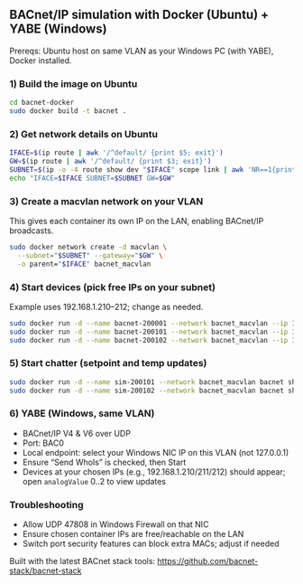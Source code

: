 ## BACnet/IP simulation with Docker (Ubuntu) + YABE (Windows)

Prereqs: Ubuntu host on same VLAN as your Windows PC (with YABE), Docker installed.

### 1) Build the image on Ubuntu
```bash
cd bacnet-docker
sudo docker build -t bacnet .
```

### 2) Get network details on Ubuntu
```bash
IFACE=$(ip route | awk '/^default/ {print $5; exit}')
GW=$(ip route | awk '/^default/ {print $3; exit}')
SUBNET=$(ip -o -4 route show dev "$IFACE" scope link | awk 'NR==1{print $1}')
echo "IFACE=$IFACE SUBNET=$SUBNET GW=$GW"
```

### 3) Create a macvlan network on your VLAN
This gives each container its own IP on the LAN, enabling BACnet/IP broadcasts.
```bash
sudo docker network create -d macvlan \
  --subnet="$SUBNET" --gateway="$GW" \
  -o parent="$IFACE" bacnet_macvlan
```

### 4) Start devices (pick free IPs on your subnet)
Example uses 192.168.1.210–212; change as needed.
```bash
sudo docker run -d --name bacnet-200001 --network bacnet_macvlan --ip 192.168.1.210 bacnet bacserv 200001 Server-1
sudo docker run -d --name bacnet-200101 --network bacnet_macvlan --ip 192.168.1.211 bacnet bacserv 200101 HVAC-1
sudo docker run -d --name bacnet-200102 --network bacnet_macvlan --ip 192.168.1.212 bacnet bacserv 200102 TempSensors-1
```

### 5) Start chatter (setpoint and temp updates)
```bash
sudo docker run -d --name sim-200101 --network bacnet_macvlan bacnet sh -lc 'while true; do v=$(perl -e "printf(\"%.1f\",20+rand(4))"); bacwp 200101 2 0 85 16 -1 4 $v >/dev/null 2>&1; sleep 15; done'
sudo docker run -d --name sim-200102 --network bacnet_macvlan bacnet sh -lc 'while true; do for i in 0 1 2; do v=$(perl -e "printf(\"%.2f\",18+rand(8))"); bacwp 200102 2 $i 85 16 -1 4 $v >/dev/null 2>&1; done; sleep 30; done'
```

### 6) YABE (Windows, same VLAN)
- BACnet/IP V4 & V6 over UDP
- Port: BAC0
- Local endpoint: select your Windows NIC IP on this VLAN (not 127.0.0.1)
- Ensure “Send WhoIs” is checked, then Start
- Devices at your chosen IPs (e.g., 192.168.1.210/211/212) should appear; open `analogValue` 0..2 to view updates

### Troubleshooting
- Allow UDP 47808 in Windows Firewall on that NIC
- Ensure chosen container IPs are free/reachable on the LAN
- Switch port security features can block extra MACs; adjust if needed

Built with the latest BACnet stack tools: https://github.com/bacnet-stack/bacnet-stack

